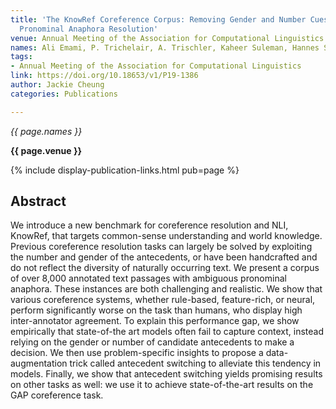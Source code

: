 ```yaml
---
title: 'The KnowRef Coreference Corpus: Removing Gender and Number Cues for Difficult
  Pronominal Anaphora Resolution'
venue: Annual Meeting of the Association for Computational Linguistics
names: Ali Emami, P. Trichelair, A. Trischler, Kaheer Suleman, Hannes Schulz, J. Cheung
tags:
- Annual Meeting of the Association for Computational Linguistics
link: https://doi.org/10.18653/v1/P19-1386
author: Jackie Cheung
categories: Publications

---
```


*{{ page.names }}*

**{{ page.venue }}**

{% include display-publication-links.html pub=page %}

## Abstract

We introduce a new benchmark for coreference resolution and NLI, KnowRef, that targets common-sense understanding and world knowledge. Previous coreference resolution tasks can largely be solved by exploiting the number and gender of the antecedents, or have been handcrafted and do not reflect the diversity of naturally occurring text. We present a corpus of over 8,000 annotated text passages with ambiguous pronominal anaphora. These instances are both challenging and realistic. We show that various coreference systems, whether rule-based, feature-rich, or neural, perform significantly worse on the task than humans, who display high inter-annotator agreement. To explain this performance gap, we show empirically that state-of-the art models often fail to capture context, instead relying on the gender or number of candidate antecedents to make a decision. We then use problem-specific insights to propose a data-augmentation trick called antecedent switching to alleviate this tendency in models. Finally, we show that antecedent switching yields promising results on other tasks as well: we use it to achieve state-of-the-art results on the GAP coreference task.